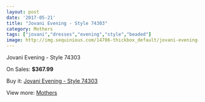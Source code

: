 ```yaml
---
layout: post
date: '2017-05-21'
title: "Jovani Evening - Style 74303"
category: Mothers
tags: ["jovani","dresses","evening","style","beaded"]
image: http://img.sequinious.com/14786-thickbox_default/jovani-evening-style-74303.jpg
---
```

Jovani Evening - Style 74303

On Sales: **$367.99**
<a href="https://www.sequinious.com/mothers/6984-jovani-evening-style-74303.html"><amp-img layout="responsive" width="600" height="600" src="//img.sequinious.com/14786-thickbox_default/jovani-evening-style-74303.jpg" alt="Jovani Evening - Style 74303 0" /></a>
<a href="https://www.sequinious.com/mothers/6984-jovani-evening-style-74303.html"><amp-img layout="responsive" width="600" height="600" src="//img.sequinious.com/14787-thickbox_default/jovani-evening-style-74303.jpg" alt="Jovani Evening - Style 74303 1" /></a>

Buy it: [Jovani Evening - Style 74303](https://www.sequinious.com/mothers/6984-jovani-evening-style-74303.html "Jovani Evening - Style 74303")

View more: [Mothers](https://www.sequinious.com/6-mothers "Mothers")